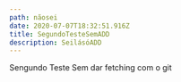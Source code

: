 ```yaml
---
path: nãosei
date: 2020-07-07T18:32:51.916Z
title: SegundoTesteSemADD
description: SeilásóADD
---
```

Sengundo Teste Sem dar fetching com o git
